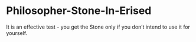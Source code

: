 # Philosopher-Stone-In-Erised
It is an effective test - you get the Stone only if you don’t intend to use it for yourself.
